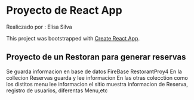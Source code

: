 # Proyecto de React App 
Realiczado por : Elisa Silva

This project was bootstrapped with [Create React App](https://github.com/facebook/create-react-app).

## Proyecto de un Restoran para generar reservas

Se guarda informacion en base de datos FireBase RestorantProy4
 En la collecion Reservas guarda y lee informacion
 En las otras colecction como los distitos menu lee informacion
 el sitio muestra informacion de Reserva, registro de usuarios, diferentas Menu,etc